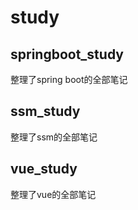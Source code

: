 # study
## springboot_study
  整理了spring boot的全部笔记
## ssm_study
  整理了ssm的全部笔记
## vue_study
  整理了vue的全部笔记
